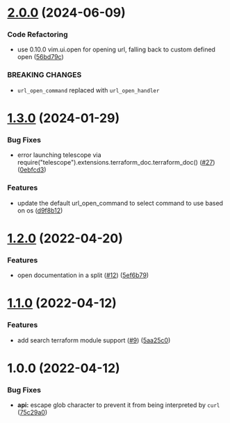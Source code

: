 # [2.0.0](https://github.com/ANGkeith/telescope-terraform-doc.nvim/compare/v1.3.0...v2.0.0) (2024-06-09)


### Code Refactoring

* use 0.10.0 vim.ui.open for opening url, falling back to custom defined open ([56bd79c](https://github.com/ANGkeith/telescope-terraform-doc.nvim/commit/56bd79c285fbe552ddf7052a9f8d0e19d557f6cc))


### BREAKING CHANGES

* `url_open_command` replaced with `url_open_handler`

# [1.3.0](https://github.com/ANGkeith/telescope-terraform-doc.nvim/compare/v1.2.0...v1.3.0) (2024-01-29)


### Bug Fixes

* error launching telescope via require("telescope").extensions.terraform_doc.terraform_doc() ([#27](https://github.com/ANGkeith/telescope-terraform-doc.nvim/issues/27)) ([0ebfcd3](https://github.com/ANGkeith/telescope-terraform-doc.nvim/commit/0ebfcd3dd618fb867f13e491542cb07e3a5809ff))


### Features

* update the default url_open_command to select command to use based on os ([d9f8b12](https://github.com/ANGkeith/telescope-terraform-doc.nvim/commit/d9f8b12f434a2e8e7cf690c0f1c3c212850e578d))

# [1.2.0](https://github.com/ANGkeith/telescope-terraform-doc.nvim/compare/v1.1.0...v1.2.0) (2022-04-20)


### Features

* open documentation in a split ([#12](https://github.com/ANGkeith/telescope-terraform-doc.nvim/issues/12)) ([5ef6b79](https://github.com/ANGkeith/telescope-terraform-doc.nvim/commit/5ef6b7958ab9868a47bed7faf24b1aef825ba9e1))

# [1.1.0](https://github.com/ANGkeith/telescope-terraform-doc.nvim/compare/v1.0.0...v1.1.0) (2022-04-12)


### Features

* add search terraform module support ([#9](https://github.com/ANGkeith/telescope-terraform-doc.nvim/issues/9)) ([5aa25c0](https://github.com/ANGkeith/telescope-terraform-doc.nvim/commit/5aa25c08f6e43e0a976b5cdc4fd696ac612d78c8))

# 1.0.0 (2022-04-12)


### Bug Fixes

* **api:** escape glob character to prevent it from being interpreted by `curl` ([75c29a0](https://github.com/ANGkeith/telescope-terraform-doc.nvim/commit/75c29a0ac8f0af89081381787166f52d963ec0d4))
